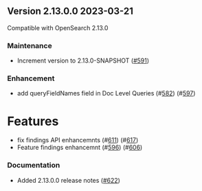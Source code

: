 ## Version 2.13.0.0 2023-03-21

Compatible with OpenSearch 2.13.0

### Maintenance
* Increment version to 2.13.0-SNAPSHOT ([#591](https://github.com/opensearch-project/common-utils/pull/591))

### Enhancement
* add queryFieldNames field in Doc Level Queries (#[582](https://github.com/opensearch-project/common-utils/pull/582)) (#[597](https://github.com/opensearch-project/common-utils/pull/597))

# Features
* fix findings API enhancemnts (#[611](https://github.com/opensearch-project/common-utils/pull/611)) (#[617](https://github.com/opensearch-project/common-utils/pull/617))
* Feature findings enhancemnt (#[596](https://github.com/opensearch-project/common-utils/pull/596)) (#[606](https://github.com/opensearch-project/common-utils/pull/606))

### Documentation
* Added 2.13.0.0 release notes ([#622](https://github.com/opensearch-project/common-utils/pull/622))